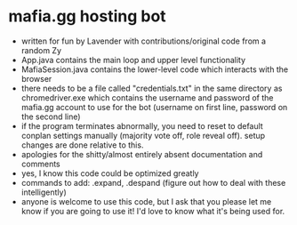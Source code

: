 # mafia.gg hosting bot
- written for fun by Lavender with contributions/original code from a random Zy
- App.java contains the main loop and upper level functionality
- MafiaSession.java contains the lower-level code which interacts with the browser
- there needs to be a file called "credentials.txt" in the same directory as chromedriver.exe which contains the username and password of the mafia.gg account to use for the bot (username on first line, password on the second line)
- if the program terminates abnormally, you need to reset to default conplan settings manually (majority vote off, role reveal off). setup changes are done relative to this.
- apologies for the shitty/almost entirely absent documentation and comments
- yes, I know this code could be optimized greatly
- commands to add: .expand, .despand (figure out how to deal with these intelligently)
- anyone is welcome to use this code, but I ask that you please let me know if you are going to use it! I'd love to know what it's being used for.